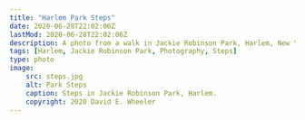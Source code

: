 ```yaml
---
title: "Harlem Park Steps"
date: 2020-06-28T22:02:06Z
lastMod: 2020-06-28T22:02:06Z
description: A photo from a walk in Jackie Robinson Park, Harlem, New York City.
tags: [Harlem, Jackie Robinson Park, Photography, Steps]
type: photo
image:
    src: steps.jpg
    alt: Park Steps
    caption: Steps in Jackie Robinson Park, Harlem.
    copyright: 2020 David E. Wheeler
---
```

